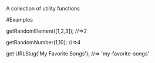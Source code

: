 A collection of utility functions

#Examples

getRandomElement([1,2,3]);
//=>2


getRandomNumber(1,10);
//=>4

get URLSlug('My Favorite Songs');
//=> 'my-favorite-songs'

